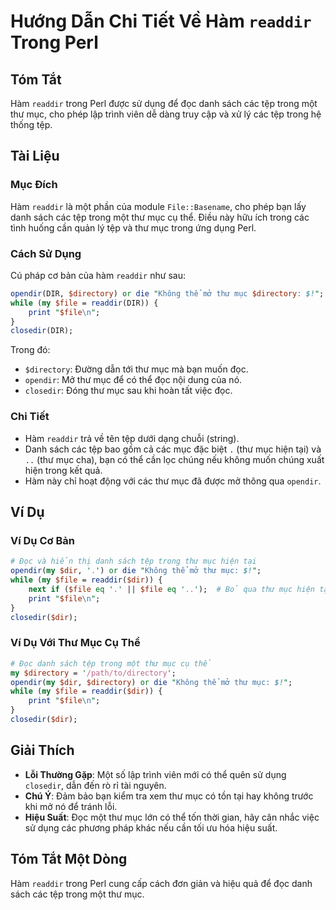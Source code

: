 <!--
Meta Description: # Hướng Dẫn Chi Tiết Về Hàm `readdir` Trong Perl ## Tóm Tắt Hàm `readdir` trong Perl được sử dụng để đọc danh sách các tệp trong một thư mục, cho phép...
Meta Keywords: mục, thư, trong, tệp, thể
-->

# Hướng Dẫn Chi Tiết Về Hàm `readdir` Trong Perl

## Tóm Tắt
Hàm `readdir` trong Perl được sử dụng để đọc danh sách các tệp trong một thư mục, cho phép lập trình viên dễ dàng truy cập và xử lý các tệp trong hệ thống tệp.

## Tài Liệu
### Mục Đích
Hàm `readdir` là một phần của module `File::Basename`, cho phép bạn lấy danh sách các tệp trong một thư mục cụ thể. Điều này hữu ích trong các tình huống cần quản lý tệp và thư mục trong ứng dụng Perl.

### Cách Sử Dụng
Cú pháp cơ bản của hàm `readdir` như sau:
```perl
opendir(DIR, $directory) or die "Không thể mở thư mục $directory: $!";
while (my $file = readdir(DIR)) {
    print "$file\n";
}
closedir(DIR);
```
Trong đó:
- `$directory`: Đường dẫn tới thư mục mà bạn muốn đọc.
- `opendir`: Mở thư mục để có thể đọc nội dung của nó.
- `closedir`: Đóng thư mục sau khi hoàn tất việc đọc.

### Chi Tiết
- Hàm `readdir` trả về tên tệp dưới dạng chuỗi (string).
- Danh sách các tệp bao gồm cả các mục đặc biệt `.` (thư mục hiện tại) và `..` (thư mục cha), bạn có thể cần lọc chúng nếu không muốn chúng xuất hiện trong kết quả.
- Hàm này chỉ hoạt động với các thư mục đã được mở thông qua `opendir`.

## Ví Dụ
### Ví Dụ Cơ Bản
```perl
# Đọc và hiển thị danh sách tệp trong thư mục hiện tại
opendir(my $dir, '.') or die "Không thể mở thư mục: $!";
while (my $file = readdir($dir)) {
    next if ($file eq '.' || $file eq '..');  # Bỏ qua thư mục hiện tại và cha
    print "$file\n";
}
closedir($dir);
```

### Ví Dụ Với Thư Mục Cụ Thể
```perl
# Đọc danh sách tệp trong một thư mục cụ thể
my $directory = '/path/to/directory';
opendir(my $dir, $directory) or die "Không thể mở thư mục: $!";
while (my $file = readdir($dir)) {
    print "$file\n";
}
closedir($dir);
```

## Giải Thích
- **Lỗi Thường Gặp**: Một số lập trình viên mới có thể quên sử dụng `closedir`, dẫn đến rò rỉ tài nguyên.
- **Chú Ý**: Đảm bảo bạn kiểm tra xem thư mục có tồn tại hay không trước khi mở nó để tránh lỗi.
- **Hiệu Suất**: Đọc một thư mục lớn có thể tốn thời gian, hãy cân nhắc việc sử dụng các phương pháp khác nếu cần tối ưu hóa hiệu suất.

## Tóm Tắt Một Dòng
Hàm `readdir` trong Perl cung cấp cách đơn giản và hiệu quả để đọc danh sách các tệp trong một thư mục.